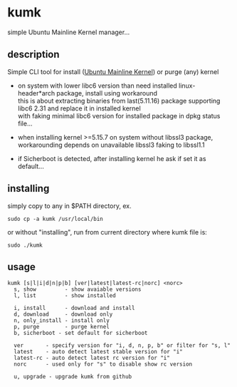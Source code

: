 # kumk
simple Ubuntu Mainline Kernel manager...

## description
Simple CLI tool for install ([Ubuntu Mainline Kernel](https://wiki.ubuntu.com/Kernel/MainlineBuilds)) or purge (any) kernel

- on system with lower libc6 version than need installed linux-header*arch package, install using workaround  
this is about extracting binaries from last(5.11.16) package supporting libc6 2.31 and replace it in installed kernel  
with faking minimal libc6 version for installed package in dpkg status file...

- when installing kernel >=5.15.7 on system without libssl3 package,
workarounding depends on unavailable libssl3 faking to libssl1.1

- if Sicherboot is detected, after installing kernel he ask if set it as default...

## installing
simply copy to any in $PATH directory, ex.
```
sudo cp -a kumk /usr/local/bin
```
or without "installing", run from current directory where kumk file is:
```
sudo ./kumk
```

## usage
```
kumk [s|l|i|d|n|p|b] [ver|latest|latest-rc|norc] <norc>
  s, show         - show avaiable versions
  l, list         - show installed

  i, install      - download and install
  d, download     - download only
  n, only_install - install only
  p, purge        - purge kernel
  b, sicherboot - set default for sicherboot

  ver       - specify version for "i, d, n, p, b" or filter for "s, l"
  latest    - auto detect latest stable version for "i"
  latest-rc - auto detect latest rc version for "i"
  norc      - used only for "s" to disable show rc version

  u, upgrade - upgrade kumk from github
```
